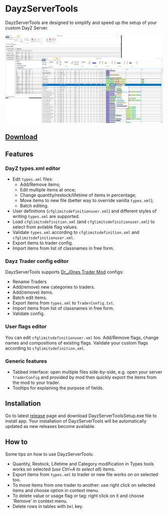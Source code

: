 # DayzServerTools

DayzServerTools are designed to simplify and speed up the setup of your custom DayZ Server.

![DayzServerTools Screen](./screenshot.png)

**[Download](https://github.com/rvost/DayzServerTools/releases/latest)**
---

## Features

### DayZ types.xml editor

* Edit `types.xml` files:
	* Add/Remove items;
	* Edit multiple items at once;
	* Change quantity/restock/lifetime of items in percentage;
	* Move items to new file (better way to override vanilla `types.xml`);
	* Batch editing.
* User definitions (`cfglimitsdefinitionuser.xml`) and different styles of writing `types.xml` are supported.
* Load `cfglimitsdefinition.xml` (and `cfglimitsdefinitionuser.xml`) to select from avilable flag values.
* Validate `types.xml` according to `cfglimitsdefinition.xml` and `cfglimitsdefinitionuser.xml`.
* Export items to trader config.
* Import items from list of classnames in free form.

### Dayz Trader config editor

DayzServerTools supports [Dr_J0nes Trader Mod](https://steamcommunity.com/sharedfiles/filedetails/?id=1590841260&) configs:

* Rename Traders
* Add(remove) new categories to traders.
* Add(remove) items.
* Batch edit items. 
* Export items from `types.xml` to `TraderConfig.txt`.
* Import items from list of classnames in free form.
* Validate config.

### User flags editor

You can edit `cfglimitsdefinitionuser.xml` too. Add/Remove flags, change names and compositions of existing flags.
Validate your custom flags according to `cfglimitsdefinition.xml`.

### Generic features

* Tabbed interface: open multiple files side-by-side, e.g. open your server `TraderConfig` and provided by mod then quickly export the items from the mod to your trader.
* Tooltips for explaining the purpose of fields.

## Installation

Go to latest [release](https://github.com/rvost/DayzServerTools/releases/latest) page and download DayzServerToolsSetup.exe file to install app.
Your installation of DayzServerTools will be automatically updated as new releases become available.

## How to

Some tips on how to use DayzServerTools:

* Quantity, Restock, Lifetime and Category modification in Types tools works on selected (*use Ctrl+A to select all*) items.
* Export items from `types.xml` to trader or new file works on on selected too.
* To move items from one trader to another: use  right click on selected items and choose option in context menu.
* To delete value or usage flag or tag: right click on it and choose 'Remove' in context menu.
* Delete rows in tables with `Del` key. 